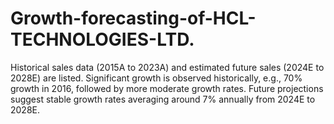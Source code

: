 # Growth-forecasting-of-HCL-TECHNOLOGIES-LTD.
Historical sales data (2015A to 2023A) and estimated future sales (2024E to 2028E) are listed. Significant growth is observed historically, e.g., 70% growth in 2016, followed by more moderate growth rates. Future projections suggest stable growth rates averaging around 7% annually from 2024E to 2028E.
